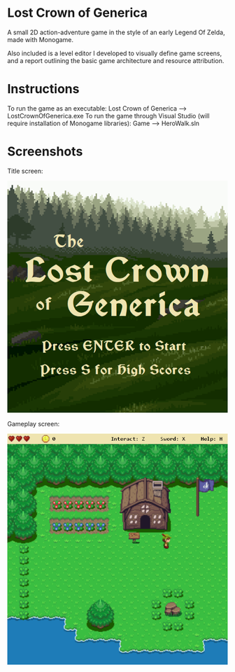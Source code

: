 # Lost Crown of Generica
A small 2D action-adventure game in the style of an early Legend Of Zelda, made with Monogame.

Also included is a level editor I developed to visually define game screens, and a report outlining the basic game architecture and resource attribution. 

# Instructions

To run the game as an executable: Lost Crown of Generica --> LostCrownOfGenerica.exe
To run the game through Visual Studio (will require installation of Monogame libraries): Game --> HeroWalk.sln

# Screenshots

Title screen:

![title screen](Screenshots/title.png)

Gameplay screen:

![gameplay screen](Screenshots/overworld.png)


